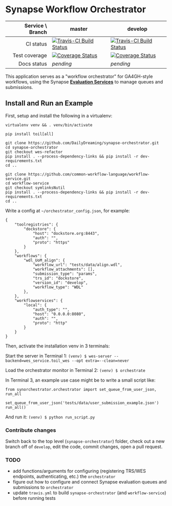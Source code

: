 # Synapse Workflow Orchestrator

| **Service \ Branch** | **master** | **develop** |
| -: | - | - |
| CI status | [![Travis-CI Build Status](https://travis-ci.org/Sage-Bionetworks/synapse-orchestrator.svg?branch=master)](https://travis-ci.org/Sage-Bionetworks/synapse-orchestrator) | [![Travis-CI Build Status](https://travis-ci.org/Sage-Bionetworks/synapse-orchestrator.svg?branch=develop)](https://travis-ci.org/Sage-Bionetworks/synapse-orchestrator) |
| Test coverage | [![Coverage Status](https://coveralls.io/repos/github/Sage-Bionetworks/synapse-orchestrator/badge.svg?branch=master)](https://coveralls.io/Sage-Bionetworks/synapse-orchestrator?branch=master) | [![Coverage Status](https://coveralls.io/repos/github/Sage-Bionetworks/synapse-orchestrator/badge.svg?branch=develop)](https://coveralls.io/Sage-Bionetworks/synapse-orchestrator?branch=develop) |
| Docs status | *pending* | *pending* |

This application serves as a "workflow orchestrator" for GA4GH-style workflows, using the Synapse [**Evaluation Services**](http://docs.synapse.org/rest/#org.sagebionetworks.repo.web.controller.EvaluationController) to manage queues and submissions.

## Install and Run an Example

First, setup and install the following in a virtualenv:
```
virtualenv venv && . venv/bin/activate

pip install toil[all]

git clone https://github.com/DailyDreaming/synapse-orchestrator.git
cd synapse-orchestrator
git checkout wes-refactor
pip install . --process-dependency-links && pip install -r dev-requirements.txt
cd ..

git clone https://github.com/common-workflow-language/workflow-service.git
cd workflow-service
git checkout symlinksNutil
pip install . --process-dependency-links && pip install -r dev-requirements.txt
cd ..
```

Write a config at `~/orchestrator_config.json`, for example:
```
{
    "toolregistries": {
        "dockstore": {
            "host": "dockstore.org:8443", 
            "auth": "", 
            "proto": "https"
        }
    }, 
    "workflows": {
        "wdl_UoM_align": {
            "workflow_url": "tests/data/align.wdl", 
            "workflow_attachments": [], 
            "submission_type": "params", 
            "trs_id": "dockstore", 
            "version_id": "develop", 
            "workflow_type": "WDL"
        }, 
    }, 
    "workflowservices": {
        "local": {
            "auth_type": "", 
            "host": "0.0.0.0:8080", 
            "auth": "", 
            "proto": "http"
        }
    }
}
```

Then, activate the installation venv in 3 terminals:

Start the server in Terminal 1:
```(venv) $ wes-server --backend=wes_service.toil_wes --opt extra=--clean=never```

Load the orchestrator monitor in Terminal 2:
```(venv) $ orchestrate```

In Terminal 3, an example use case might be to write a small script like:
```
from synorchestrator.orchestrator import set_queue_from_user_json, run_all

set_queue_from_user_json('tests/data/user_submission_example.json')
run_all()
```
 
 And run it:
```(venv) $ python run_script.py```

### Contribute changes

Switch back to the top level (`synapse-orchestrator`) folder, check out a new branch off of `develop`, edit the code, commit changes, open a pull request.

### TODO

+ add functions/arguments for configuring (registering TRS/WES endpoints, authenticating, etc.) the `orchestrator`
+ figure out how to configure and connect Synapse evaluation queues and submissions to `orchestrator`
+ update `travis.yml` to build `synapse-orchestrator` (and `workflow-service`) before running tests
